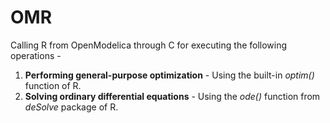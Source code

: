 # OMR
Calling R from OpenModelica through C for executing the following operations -

1. **Performing general-purpose optimization** - Using the built-in *optim()* function of R.
2. **Solving ordinary differential equations** - Using the *ode()* function from *deSolve* package of R.
